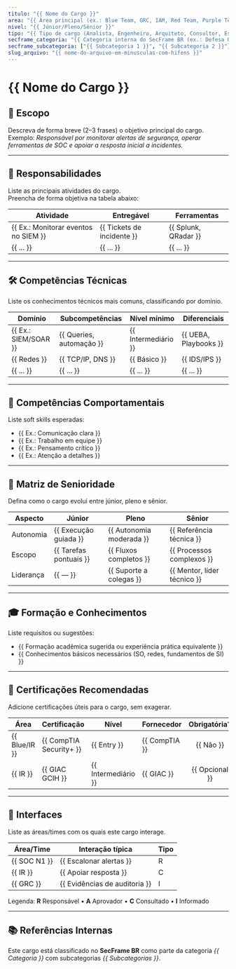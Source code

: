 ```yaml
---
titulo: "{{ Nome do Cargo }}"
area: "{{ Área principal (ex.: Blue Team, GRC, IAM, Red Team, Purple Team) }}"
nivel: "{{ Júnior/Pleno/Sênior }}"
tipo: "{{ Tipo de cargo (Analista, Engenheiro, Arquiteto, Consultor, Especialista) }}"
secframe_categoria: "{{ Categoria interna do SecFrame BR (ex.: Defesa Operacional, Governança, Identidade) }}"
secframe_subcategoria: ["{{ Subcategoria 1 }}", "{{ Subcategoria 2 }}"]
slug_arquivo: "{{ nome-do-arquivo-em-minusculas-com-hifens }}"
---
```


# {{ Nome do Cargo }}

## 📌 Escopo
Descreva de forma breve (2–3 frases) o objetivo principal do cargo.  
Exemplo: *Responsável por monitorar alertas de segurança, operar ferramentas de SOC e apoiar a resposta inicial a incidentes.*

---

## 🎯 Responsabilidades
Liste as principais atividades do cargo.  
Preencha de forma objetiva na tabela abaixo:

| Atividade | Entregável | Ferramentas |
|-----------|------------|-------------|
| {{ Ex.: Monitorar eventos no SIEM }} | {{ Tickets de incidente }} | {{ Splunk, QRadar }} |
| {{ ... }} | {{ ... }} | {{ ... }} |

---

## 🛠️ Competências Técnicas
Liste os conhecimentos técnicos mais comuns, classificando por domínio.

| Domínio | Subcompetências | Nível mínimo | Diferenciais |
|---|---|---|---|
| {{ Ex.: SIEM/SOAR }} | {{ Queries, automação }} | {{ Intermediário }} | {{ UEBA, Playbooks }} |
| {{ Redes }} | {{ TCP/IP, DNS }} | {{ Básico }} | {{ IDS/IPS }} |
| {{ ... }} | {{ ... }} | {{ ... }} | {{ ... }} |

---

## 🤝 Competências Comportamentais
Liste soft skills esperadas:  
- {{ Ex.: Comunicação clara }}  
- {{ Ex.: Trabalho em equipe }}  
- {{ Ex.: Pensamento crítico }}  
- {{ Ex.: Atenção a detalhes }}  

---

## 🧭 Matriz de Senioridade
Defina como o cargo evolui entre júnior, pleno e sênior.

| Aspecto | Júnior | Pleno | Sênior |
|---|---|---|---|
| Autonomia | {{ Execução guiada }} | {{ Autonomia moderada }} | {{ Referência técnica }} |
| Escopo | {{ Tarefas pontuais }} | {{ Fluxos completos }} | {{ Processos complexos }} |
| Liderança | {{ — }} | {{ Suporte a colegas }} | {{ Mentor, líder técnico }} |

---

## 🎓 Formação e Conhecimentos
Liste requisitos ou sugestões:  
- {{ Formação acadêmica sugerida ou experiência prática equivalente }}  
- {{ Conhecimentos básicos necessários (SO, redes, fundamentos de SI) }}  

---

## 📜 Certificações Recomendadas
Adicione certificações úteis para o cargo, sem exagerar.

| Área | Certificação | Nível | Fornecedor | Obrigatória? |
|---|---|---|---|:--:|
| {{ Blue/IR }} | {{ CompTIA Security+ }} | {{ Entry }} | {{ CompTIA }} | {{ Não }} |
| {{ IR }} | {{ GIAC GCIH }} | {{ Intermediário }} | {{ GIAC }} | {{ Opcional }} |

---

## 🔄 Interfaces
Liste as áreas/times com os quais este cargo interage.

| Área/Time | Interação típica | Tipo |
|---|---|---|
| {{ SOC N1 }} | {{ Escalonar alertas }} | R |
| {{ IR }} | {{ Apoiar resposta }} | C |
| {{ GRC }} | {{ Evidências de auditoria }} | I |

Legenda: **R** Responsável • **A** Aprovador • **C** Consultado • **I** Informado

---

## 📚 Referências Internas
Este cargo está classificado no **SecFrame BR** como parte da categoria *{{ Categoria }}* com subcategorias *{{ Subcategorias }}*.

